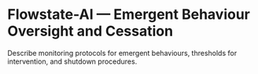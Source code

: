# Flowstate-AI — Emergent Behaviour Oversight and Cessation
Describe monitoring protocols for emergent behaviours, thresholds for intervention, and shutdown procedures.
